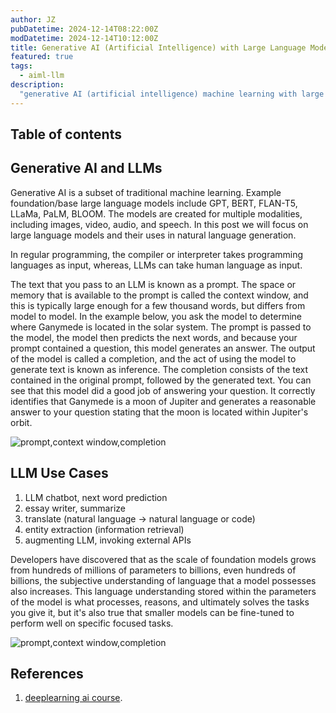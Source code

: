 ```yaml
---
author: JZ
pubDatetime: 2024-12-14T08:22:00Z
modDatetime: 2024-12-14T10:12:00Z
title: Generative AI (Artificial Intelligence) with Large Language Models (LLM) - Part 1
featured: true
tags:
  - aiml-llm
description:
  "generative AI (artificial intelligence) machine learning with large language models"
---
```


## Table of contents

## Generative AI and LLMs

Generative AI is a subset of traditional machine learning. Example foundation/base large language models include GPT, BERT, FLAN-T5, LLaMa, PaLM, BLOOM. The models are created for multiple modalities, including images, video, audio, and speech. In this post we will focus on large language models and their uses in natural language generation.

In regular programming, the compiler or interpreter takes programming languages as input, whereas, LLMs can take human language as input.

The text that you pass to an LLM is known as a prompt. The space or memory that is available to the prompt is called the context window, and this is typically large enough for a few thousand words, but differs from model to model. In the example below, you ask the model to determine where Ganymede is located in the solar system. The prompt is passed to the model, the model then predicts the next words, and because your prompt contained a question, this model generates an answer. The output of the model is called a completion, and the act of using the model to generate text is known as inference. The completion consists of the text contained in the original prompt, followed by the generated text. You can see that this model did a good job of answering your question. It correctly identifies that Ganymede is a moon of Jupiter and generates a reasonable answer to your question stating that the moon is located within Jupiter's orbit.

![prompt,context window,completion](https://drive.google.com/thumbnail?id=1aVPFtIYaTT2bq7586ZNYslsJLzNKHN49&sz=w1000)

## LLM Use Cases

1. LLM chatbot, next word prediction
2. essay writer, summarize
3. translate (natural language → natural language or code)
4. entity extraction (information retrieval)
5. augmenting LLM, invoking external APIs

Developers have discovered that as the scale of foundation models grows from hundreds of millions of parameters to billions, even hundreds of billions, the subjective understanding of language that a model possesses also increases. This language understanding stored within the parameters of the model is what processes, reasons, and ultimately solves the tasks you give it, but it's also true that smaller models can be fine-tuned to perform well on specific focused tasks.

![prompt,context window,completion](https://drive.google.com/thumbnail?id=1vHCkLwyqLWyUoOAG2rx1XZhHWIjiZZi9&sz=w1000)

## References

1. [deeplearning ai course](https://www.deeplearning.ai/courses/generative-ai-with-llms/).
